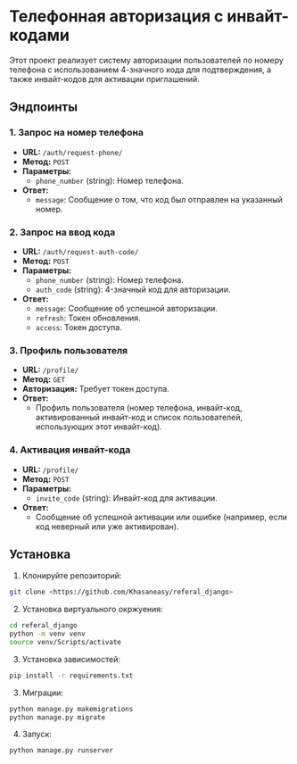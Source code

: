 # Телефонная авторизация с инвайт-кодами

Этот проект реализует систему авторизации пользователей по номеру телефона с использованием 4-значного кода для подтверждения, а также инвайт-кодов для активации приглашений.

## Эндпоинты

### 1. **Запрос на номер телефона**
- **URL:** `/auth/request-phone/`
- **Метод:** `POST`
- **Параметры:**
  - `phone_number` (string): Номер телефона.
- **Ответ:**
  - `message`: Сообщение о том, что код был отправлен на указанный номер.

### 2. **Запрос на ввод кода**
- **URL:** `/auth/request-auth-code/`
- **Метод:** `POST`
- **Параметры:**
  - `phone_number` (string): Номер телефона.
  - `auth_code` (string): 4-значный код для авторизации.
- **Ответ:**
  - `message`: Сообщение об успешной авторизации.
  - `refresh`: Токен обновления.
  - `access`: Токен доступа.

### 3. **Профиль пользователя**
- **URL:** `/profile/`
- **Метод:** `GET`
- **Авторизация:** Требует токен доступа.
- **Ответ:**
  - Профиль пользователя (номер телефона, инвайт-код, активированный инвайт-код и список пользователей, использующих этот инвайт-код).

### 4. **Активация инвайт-кода**
- **URL:** `/profile/`
- **Метод:** `POST`
- **Параметры:**
  - `invite_code` (string): Инвайт-код для активации.
- **Ответ:**
  - Сообщение об успешной активации или ошибке (например, если код неверный или уже активирован).

## Установка

1. Клонируйте репозиторий:

```bash
git clone <https://github.com/Khasaneasy/referal_django>
```
2. Установка виртуального окржуения:
```bash
cd referal_django
python -m venv venv
source venv/Scripts/activate
```

3. Установка зависимостей:
```bash
pip install -r requirements.txt
```

3. Миграции:
```bash
python manage.py makemigrations
python manage.py migrate
```
4. Запуск:
```bash
python manage.py runserver
```
